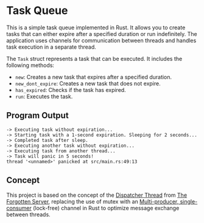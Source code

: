 # Task Queue

This is a simple task queue implemented in Rust. It allows you to create tasks that can either expire after a specified duration or run indefinitely. The application uses channels for communication between threads and handles task execution in a separate thread.

The `Task` struct represents a task that can be executed. It includes the following methods:
- `new`: Creates a new task that expires after a specified duration.
- `new_dont_expire`: Creates a new task that does not expire.
- `has_expired`: Checks if the task has expired.
- `run`: Executes the task.

## Program Output
```
-> Executing task without expiration...
-> Starting task with a 1-second expiration. Sleeping for 2 seconds...
-> Completed task after sleep.
-> Executing another task without expiration...
-> Executing task from another thread...
-> Task will panic in 5 seconds!
thread '<unnamed>' panicked at src/main.rs:49:13
```

## Concept
This project is based on the concept of the [Dispatcher Thread](https://github.com/otland/forgottenserver/blob/74b61cda4a74186f1920e9dd152c13b953582b47/src/tasks.h#L47-L68) from [The Forgotten Server](https://github.com/otland/forgottenserver), replacing the use of mutex with an [Multi-producer, single-consumer](https://doc.rust-lang.org/std/sync/mpsc/index.html) (lock-free) channel in Rust to optimize message exchange between threads.